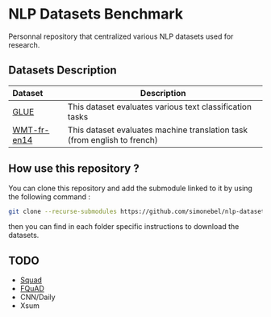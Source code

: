 # NLP Datasets Benchmark
Personnal repository that centralized various NLP datasets used for research.

## Datasets Description

|Dataset|Description|
|:---------|-------------|
|[GLUE](./GLUE/)|This dataset evaluates various text classification tasks|
|[WMT-fr-en14](./wmt_fr_en14/)|This dataset evaluates machine translation task (from english to french)|

## How use this repository ? 

You can clone this repository and add the submodule linked to it by using the following command : 

```bash
git clone --recurse-submodules https://github.com/simonebel/nlp-datasets-benchmark.git
```

then you can find in each folder specific instructions to download the datasets.

## TODO
- [Squad](https://rajpurkar.github.io/SQuAD-explorer/) 
- [FQuAD](https://fquad.illuin.tech/)
- CNN/Daily
- Xsum